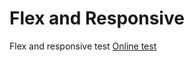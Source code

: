 # Flex and Responsive 
Flex and responsive test
[Online test](http://responsivestyle.herokuapp.com)
